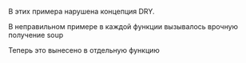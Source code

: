 В этих примера нарушена концепция DRY.

В неправильном примере в каждой функции вызывалось врочную получение soup

Теперь это вынесено в отдельную функцию
